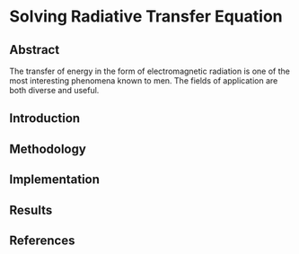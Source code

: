 Solving Radiative Transfer Equation
===================================

## Abstract

The transfer of energy in the form of electromagnetic radiation is one of the most interesting phenomena known to men. The fields of application are both diverse and useful.

## Introduction

## Methodology

## Implementation

## Results

## References